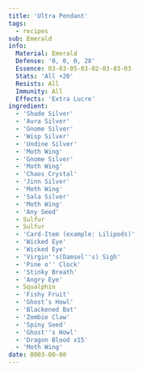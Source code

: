 ```yaml
---
title: 'Ultra Pendant'
tags:
  - recipes
sub: Emerald
info:
  Material: Emerald
  Defense: '0, 0, 0, 28'
  Essence: 03-03-05-03-02-03-03-03
  Stats: 'All +20'
  Resists: All
  Immunity: All
  Effects: 'Extra Lucre'
ingredient:
  - 'Shade Silver'
  - 'Aura Silver'
  - 'Gnome Silver'
  - 'Wisp Silver'
  - 'Undine Silver'
  - 'Moth Wing'
  - 'Gnome Silver'
  - 'Moth Wing'
  - 'Chaos Crystal'
  - 'Jinn Silver'
  - 'Moth Wing'
  - 'Sala Silver'
  - 'Moth Wing'
  - 'Any Seed'
  - Sulfur
  - Sulfur
  - 'Card-Item (example: Lilipods)'
  - 'Wicked Eye'
  - 'Wicked Eye'
  - 'Virgin''s(Damsel''s) Sigh'
  - 'Pine o'' Clock'
  - 'Stinky Breath'
  - 'Angry Eye'
  - Squalphin
  - 'Fishy Fruit'
  - 'Ghost’s Howl'
  - 'Blackened Bat'
  - 'Zombie Claw'
  - 'Spiny Seed'
  - 'Ghost''s Howl'
  - 'Dragon Blood x15'
  - 'Moth Wing'
date: 0003-00-00
---
```

